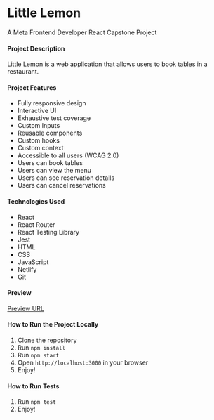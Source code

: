 # Little Lemon
A Meta Frontend Developer React Capstone Project

#### Project Description
Little Lemon is a web application that allows users to book tables in a restaurant.

#### Project Features
- Fully responsive design
- Interactive UI
- Exhaustive test coverage
- Custom Inputs
- Reusable components
- Custom hooks
- Custom context
- Accessible to all users (WCAG 2.0)
- Users can book tables
- Users can view the menu
- Users can see reservation details
- Users can cancel reservations
  
#### Technologies Used
- React
- React Router
- React Testing Library
- Jest
- HTML
- CSS
- JavaScript
- Netlify
- Git

#### Preview

[Preview URL](https://lucent-custard-050213.netlify.app/booking)

#### How to Run the Project Locally

1. Clone the repository
2. Run `npm install`
3. Run `npm start`
4. Open `http://localhost:3000` in your browser
5. Enjoy!

#### How to Run Tests

1. Run `npm test`
2. Enjoy!